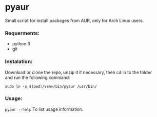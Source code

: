 # pyaur
Small script for install packages from AUR, only for Arch Linux users. 

### Requerments:

  - python 3
  - git
  
### Instalation:

Download or clone the repo, unzip it if necessary, then cd in to the folder and run the following command:

`sudo ln -s $(pwd)/venv/bin/pyaur /usr/bin/`

### Usage:

`pyaur --help` To list usage information. 
